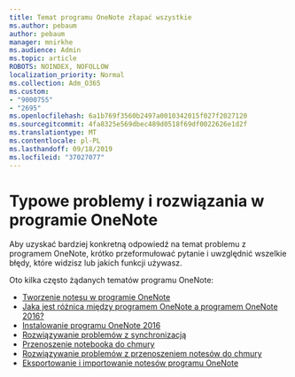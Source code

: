 ```yaml
---
title: Temat programu OneNote złapać wszystkie
ms.author: pebaum
author: pebaum
manager: mnirkhe
ms.audience: Admin
ms.topic: article
ROBOTS: NOINDEX, NOFOLLOW
localization_priority: Normal
ms.collection: Adm_O365
ms.custom:
- "9000755"
- "2695"
ms.openlocfilehash: 6a1b769f3560b2497a0010342015f027f2027120
ms.sourcegitcommit: 4fa8325e569dbec489d0518f69df0022626e1d2f
ms.translationtype: MT
ms.contentlocale: pl-PL
ms.lasthandoff: 09/18/2019
ms.locfileid: "37027077"
---
```

# <a name="common-issues-and-resolutions-with-onenote"></a>Typowe problemy i rozwiązania w programie OneNote

Aby uzyskać bardziej konkretną odpowiedź na temat problemu z programem OneNote, krótko przeformułować pytanie i uwzględnić wszelkie błędy, które widzisz lub jakich funkcji używasz.

Oto kilka często żądanych tematów programu OneNote:

- [Tworzenie notesu w programie OneNote](https://support.office.com/article/create-a-notebook-in-onenote-6be33cf9-f7c3-4421-9d74-469a259952d3)
- [Jaka jest różnica między programem OneNote a programem OneNote 2016?](https://support.office.com/article/a624e692-b78b-4c09-b07f-46181958118f)
- [Instalowanie programu OneNote 2016](https://support.office.com/article/c08068d8-b517-4464-9ff2-132cb9c45c08)
- [Rozwiązywanie problemów z synchronizacją](https://support.office.com/article/299495ef-66d1-448f-90c1-b785a6968d45)
- [Przenoszenie notebooka do chmury](https://support.office.com/article/d5c28b91-7b9c-45be-8f0c-529bdbba019a)
- [Rozwiązywanie problemów z przenoszeniem notesów do chmury](https://support.office.com/article/70528107-11dc-4f3f-b695-b150059dfd78)
- [Eksportowanie i importowanie notesów programu OneNote](https://support.office.com/article/a4b60da5-8f33-464e-b1ba-b95ce540f309)